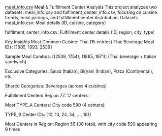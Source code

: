 [meal_info.csv](https://github.com/user-attachments/files/20069273/meal_info.csv)
Meal & Fulfillment Center Analysis
This project analyzes two datasets: meal_info.csv and fulfilment_center_info.csv, focusing on cuisine trends, meal pairings, and fulfillment center distribution.
 Datasets
meal_info.csv: Meal details (ID, cuisine, category)

fulfilment_center_info.csv: Fulfillment center details (ID, region, city, type)

Key Insights
Most Common Cuisine: Thai (15 entries)
Thai Beverage Meal IDs: [1885, 1993, 2539]

Sample Meal Combos:
[(2539, 1754), (1885, 1971)] (Thai beverage + Italian sandwich)

Exclusive Categories: Salad (Italian), Biryani (Indian), Pizza (Continental), etc.

Shared Categories: Beverages (across 4 cuisines)

 Fulfillment Centers
Region 77: 17 centers

Most TYPE_A Centers: City code 590 (4 centers)

TYPE_B Center IDs: [10, 13, 24, 34, ..., 161]

Most Centers in Region: Region 56 (30 total), with city code 590 appearing 9 times

